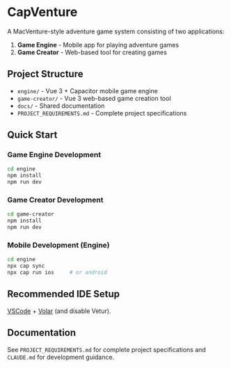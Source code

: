 # CapVenture

A MacVenture-style adventure game system consisting of two applications:

1. **Game Engine** - Mobile app for playing adventure games
2. **Game Creator** - Web-based tool for creating games

## Project Structure

- `engine/` - Vue 3 + Capacitor mobile game engine
- `game-creator/` - Vue 3 web-based game creation tool
- `docs/` - Shared documentation
- `PROJECT_REQUIREMENTS.md` - Complete project specifications

## Quick Start

### Game Engine Development
```bash
cd engine
npm install
npm run dev
```

### Game Creator Development
```bash
cd game-creator
npm install
npm run dev
```

### Mobile Development (Engine)
```bash
cd engine
npx cap sync
npx cap run ios     # or android
```

## Recommended IDE Setup

[VSCode](https://code.visualstudio.com/) + [Volar](https://marketplace.visualstudio.com/items?itemName=Vue.volar) (and disable Vetur).

## Documentation

See `PROJECT_REQUIREMENTS.md` for complete project specifications and `CLAUDE.md` for development guidance.
